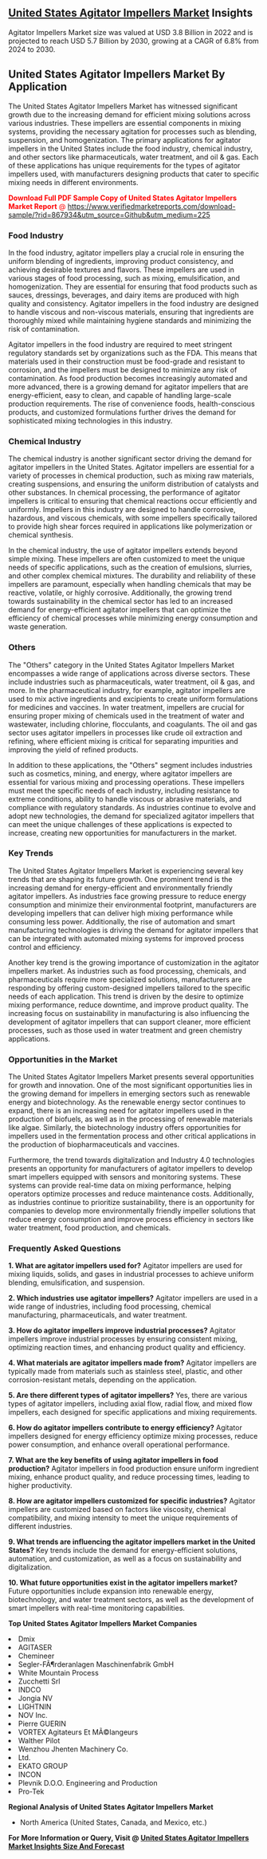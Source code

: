 <h2><a href="https://www.verifiedmarketreports.com/download-sample/?rid=867934&amp;utm_source=Github&amp;utm_medium=225" target="_blank">United States Agitator Impellers Market</a> Insights</h2><p>Agitator Impellers Market size was valued at USD 3.8 Billion in 2022 and is projected to reach USD 5.7 Billion by 2030, growing at a CAGR of 6.8% from 2024 to 2030.</p><p><h2>United States Agitator Impellers Market By Application</h2> <p>The United States Agitator Impellers Market has witnessed significant growth due to the increasing demand for efficient mixing solutions across various industries. These impellers are essential components in mixing systems, providing the necessary agitation for processes such as blending, suspension, and homogenization. The primary applications for agitator impellers in the United States include the food industry, chemical industry, and other sectors like pharmaceuticals, water treatment, and oil & gas. Each of these applications has unique requirements for the types of agitator impellers used, with manufacturers designing products that cater to specific mixing needs in different environments.</p> <p><p><span class=""><span style="color: #ff0000;"><strong>Download Full PDF Sample Copy of United States Agitator Impellers Market Report</strong> @ </span><a href="https://www.verifiedmarketreports.com/download-sample/?rid=867934&amp;utm_source=Github&amp;utm_medium=225" target="_blank">https://www.verifiedmarketreports.com/download-sample/?rid=867934&amp;utm_source=Github&amp;utm_medium=225</a></span></p></p> <h3>Food Industry</h3> <p>In the food industry, agitator impellers play a crucial role in ensuring the uniform blending of ingredients, improving product consistency, and achieving desirable textures and flavors. These impellers are used in various stages of food processing, such as mixing, emulsification, and homogenization. They are essential for ensuring that food products such as sauces, dressings, beverages, and dairy items are produced with high quality and consistency. Agitator impellers in the food industry are designed to handle viscous and non-viscous materials, ensuring that ingredients are thoroughly mixed while maintaining hygiene standards and minimizing the risk of contamination.</p> <p>Agitator impellers in the food industry are required to meet stringent regulatory standards set by organizations such as the FDA. This means that materials used in their construction must be food-grade and resistant to corrosion, and the impellers must be designed to minimize any risk of contamination. As food production becomes increasingly automated and more advanced, there is a growing demand for agitator impellers that are energy-efficient, easy to clean, and capable of handling large-scale production requirements. The rise of convenience foods, health-conscious products, and customized formulations further drives the demand for sophisticated mixing technologies in this industry.</p> <h3>Chemical Industry</h3> <p>The chemical industry is another significant sector driving the demand for agitator impellers in the United States. Agitator impellers are essential for a variety of processes in chemical production, such as mixing raw materials, creating suspensions, and ensuring the uniform distribution of catalysts and other substances. In chemical processing, the performance of agitator impellers is critical to ensuring that chemical reactions occur efficiently and uniformly. Impellers in this industry are designed to handle corrosive, hazardous, and viscous chemicals, with some impellers specifically tailored to provide high shear forces required in applications like polymerization or chemical synthesis.</p> <p>In the chemical industry, the use of agitator impellers extends beyond simple mixing. These impellers are often customized to meet the unique needs of specific applications, such as the creation of emulsions, slurries, and other complex chemical mixtures. The durability and reliability of these impellers are paramount, especially when handling chemicals that may be reactive, volatile, or highly corrosive. Additionally, the growing trend towards sustainability in the chemical sector has led to an increased demand for energy-efficient agitator impellers that can optimize the efficiency of chemical processes while minimizing energy consumption and waste generation.</p> <h3>Others</h3> <p>The "Others" category in the United States Agitator Impellers Market encompasses a wide range of applications across diverse sectors. These include industries such as pharmaceuticals, water treatment, oil & gas, and more. In the pharmaceutical industry, for example, agitator impellers are used to mix active ingredients and excipients to create uniform formulations for medicines and vaccines. In water treatment, impellers are crucial for ensuring proper mixing of chemicals used in the treatment of water and wastewater, including chlorine, flocculants, and coagulants. The oil and gas sector uses agitator impellers in processes like crude oil extraction and refining, where efficient mixing is critical for separating impurities and improving the yield of refined products.</p> <p>In addition to these applications, the "Others" segment includes industries such as cosmetics, mining, and energy, where agitator impellers are essential for various mixing and processing operations. These impellers must meet the specific needs of each industry, including resistance to extreme conditions, ability to handle viscous or abrasive materials, and compliance with regulatory standards. As industries continue to evolve and adopt new technologies, the demand for specialized agitator impellers that can meet the unique challenges of these applications is expected to increase, creating new opportunities for manufacturers in the market.</p> <h3>Key Trends</h3> <p>The United States Agitator Impellers Market is experiencing several key trends that are shaping its future growth. One prominent trend is the increasing demand for energy-efficient and environmentally friendly agitator impellers. As industries face growing pressure to reduce energy consumption and minimize their environmental footprint, manufacturers are developing impellers that can deliver high mixing performance while consuming less power. Additionally, the rise of automation and smart manufacturing technologies is driving the demand for agitator impellers that can be integrated with automated mixing systems for improved process control and efficiency.</p> <p>Another key trend is the growing importance of customization in the agitator impellers market. As industries such as food processing, chemicals, and pharmaceuticals require more specialized solutions, manufacturers are responding by offering custom-designed impellers tailored to the specific needs of each application. This trend is driven by the desire to optimize mixing performance, reduce downtime, and improve product quality. The increasing focus on sustainability in manufacturing is also influencing the development of agitator impellers that can support cleaner, more efficient processes, such as those used in water treatment and green chemistry applications.</p> <h3>Opportunities in the Market</h3> <p>The United States Agitator Impellers Market presents several opportunities for growth and innovation. One of the most significant opportunities lies in the growing demand for impellers in emerging sectors such as renewable energy and biotechnology. As the renewable energy sector continues to expand, there is an increasing need for agitator impellers used in the production of biofuels, as well as in the processing of renewable materials like algae. Similarly, the biotechnology industry offers opportunities for impellers used in the fermentation process and other critical applications in the production of biopharmaceuticals and vaccines.</p> <p>Furthermore, the trend towards digitalization and Industry 4.0 technologies presents an opportunity for manufacturers of agitator impellers to develop smart impellers equipped with sensors and monitoring systems. These systems can provide real-time data on mixing performance, helping operators optimize processes and reduce maintenance costs. Additionally, as industries continue to prioritize sustainability, there is an opportunity for companies to develop more environmentally friendly impeller solutions that reduce energy consumption and improve process efficiency in sectors like water treatment, food production, and chemicals.</p> <h3>Frequently Asked Questions</h3> <p><strong>1. What are agitator impellers used for?</strong> Agitator impellers are used for mixing liquids, solids, and gases in industrial processes to achieve uniform blending, emulsification, and suspension.</p> <p><strong>2. Which industries use agitator impellers?</strong> Agitator impellers are used in a wide range of industries, including food processing, chemical manufacturing, pharmaceuticals, and water treatment.</p> <p><strong>3. How do agitator impellers improve industrial processes?</strong> Agitator impellers improve industrial processes by ensuring consistent mixing, optimizing reaction times, and enhancing product quality and efficiency.</p> <p><strong>4. What materials are agitator impellers made from?</strong> Agitator impellers are typically made from materials such as stainless steel, plastic, and other corrosion-resistant metals, depending on the application.</p> <p><strong>5. Are there different types of agitator impellers?</strong> Yes, there are various types of agitator impellers, including axial flow, radial flow, and mixed flow impellers, each designed for specific applications and mixing requirements.</p> <p><strong>6. How do agitator impellers contribute to energy efficiency?</strong> Agitator impellers designed for energy efficiency optimize mixing processes, reduce power consumption, and enhance overall operational performance.</p> <p><strong>7. What are the key benefits of using agitator impellers in food production?</strong> Agitator impellers in food production ensure uniform ingredient mixing, enhance product quality, and reduce processing times, leading to higher productivity.</p> <p><strong>8. How are agitator impellers customized for specific industries?</strong> Agitator impellers are customized based on factors like viscosity, chemical compatibility, and mixing intensity to meet the unique requirements of different industries.</p> <p><strong>9. What trends are influencing the agitator impellers market in the United States?</strong> Key trends include the demand for energy-efficient solutions, automation, and customization, as well as a focus on sustainability and digitalization.</p> <p><strong>10. What future opportunities exist in the agitator impellers market?</strong> Future opportunities include expansion into renewable energy, biotechnology, and water treatment sectors, as well as the development of smart impellers with real-time monitoring capabilities.</p> </p><p><strong>Top United States Agitator Impellers Market Companies</strong></p><div data-test-id=""><p><li>Dmix</li><li> AGITASER</li><li> Chemineer</li><li> Segler-FÃ¶rderanlagen Maschinenfabrik GmbH</li><li> White Mountain Process</li><li> Zucchetti Srl</li><li> INDCO</li><li> Jongia NV</li><li> LIGHTNIN</li><li> NOV Inc.</li><li> Pierre GUERIN</li><li> VORTEX Agitateurs Et MÃ©langeurs</li><li> Walther Pilot</li><li> Wenzhou Jhenten Machinery Co.</li><li> Ltd.</li><li> EKATO GROUP</li><li> INCON</li><li> Plevnik D.O.O. Engineering and Production</li><li> Pro-Tek</li></p><div><strong>Regional Analysis of&nbsp;United States Agitator Impellers Market</strong></div><ul><li dir="ltr"><p dir="ltr">North America&nbsp;(United States, Canada, and Mexico, etc.)</p></li></ul><p><strong>For More Information or Query, Visit @&nbsp;</strong><strong><a href="https://www.verifiedmarketreports.com/product/agitator-impellers-market/?utm_source=Github&amp;utm_medium=225" target="_blank">United States Agitator Impellers Market Insights Size And Forecast</a></strong></p></div>

